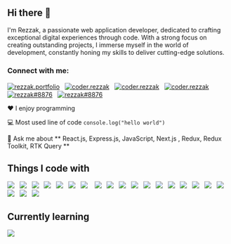 ## Hi there 👋

I'm Rezzak, a passionate web application developer, dedicated to crafting exceptional digital experiences through code. With a strong focus on creating outstanding projects, I immerse myself in the world of development, constantly honing my skills to deliver cutting-edge solutions.

<h3 align="left">Connect with me:</h3>
<p dir="auto">
 <a href="https://rezzak.vercel.app" target="_blank"><img align="center" src="https://img.shields.io/badge/Portfolio-FF4500?style=for-the-badge&logo=website&logoColor=white" alt="rezzak.portfolio" /></a>
&nbsp;
<a href="https://linkedin.com/in/rezzak" target="_blank"><img align="center" src="https://img.shields.io/badge/linkedin-%230077B5.svg?style=for-the-badge&logo=linkedin&logoColor=white" alt="coder.rezzak" /></a>
&nbsp;
<a href="https://fb.com/coder.rezzak" target="_blank"><img align="center" src="https://img.shields.io/badge/Facebook-%231877F2.svg?style=for-the-badge&logo=Facebook&logoColor=white" alt="coder.rezzak" /></a>
&nbsp;
<a href="https://instagram.com/coder.rezzak" target="_blank"><img align="center" src="https://img.shields.io/badge/Instagram-%23E4405F.svg?style=for-the-badge&logo=Instagram&logoColor=white" alt="coder.rezzak" /></a>
&nbsp;
<a href="mailto:myrezzakalirk@gmail.com" target="_blank"><img align="center" src="https://img.shields.io/badge/Gmail-D14836?style=for-the-badge&logo=gmail&logoColor=white" alt="rezzak#8876" /></a>
 &nbsp;
 <a href="https://dev.to/rezzakali" target="_blank"><img align="center" src="https://img.shields.io/badge/dev.to-0A0A0A?style=for-the-badge&logo=dev.to&logoColor=white" alt="rezzak#8876" /></a>
</p>

❤ I enjoy programming

💻 Most used line of code <code>console.log("hello world")</code>

💬 Ask me about ** React.js, Express.js, JavaScript, Next.js , Redux, Redux Toolkit, RTK Query **


## Things I code with

<p dir="auto">
 <img src="https://img.shields.io/badge/html5-%23E34F26.svg?style=for-the-badge&logo=html5&logoColor=white" />
 &nbsp;
 <img src="https://img.shields.io/badge/css3-%231572B6.svg?style=for-the-badge&logo=css3&logoColor=white" />
 &nbsp;
 <img src="https://img.shields.io/badge/javascript-%23323330.svg?style=for-the-badge&logo=javascript&logoColor=%23F7DF1E" />
 &nbsp;
 <img src="https://img.shields.io/badge/bootstrap-%23563D7C.svg?style=for-the-badge&logo=bootstrap&logoColor=white" />
 &nbsp;
 <img  src="https://img.shields.io/badge/react-%2320232a.svg?style=for-the-badge&logo=react&logoColor=%2361DAFB" />  
 &nbsp;
 <img src="https://img.shields.io/badge/Next-black?style=for-the-badge&logo=next.js&logoColor=white)" />
 &nbsp;
 <img  src="https://img.shields.io/badge/node.js-6DA55F?style=for-the-badge&logo=node.js&logoColor=white" /> 
 &nbsp;&nbsp;
 <img src="https://img.shields.io/badge/express.js-%23404d59.svg?style=for-the-badge&logo=express&logoColor=%2361DAFB" />
 &nbsp;
 <img src="https://img.shields.io/badge/MongoDB-%234ea94b.svg?style=for-the-badge&logo=mongodb&logoColor=white" />  
 &nbsp;
 <img src="https://img.shields.io/badge/Visual%20Studio%20Code-0078d7.svg?style=for-the-badge&logo=visual-studio-code&logoColor=white" /> 
 &nbsp;
 <img src="https://img.shields.io/badge/git-%23F05033.svg?style=for-the-badge&logo=git&logoColor=white" />
 &nbsp;
 <img src="https://img.shields.io/badge/Postman-FF6C37?style=for-the-badge&logo=Postman&logoColor=white" />
 &nbsp;
 <img src="https://img.shields.io/badge/Xampp-F37623?style=for-the-badge&logo=xampp&logoColor=white" />
  &nbsp;
 <img src="https://img.shields.io/badge/SASS-hotpink.svg?style=for-the-badge&logo=SASS&logoColor=white" />
 &nbsp;
 <img src="https://img.shields.io/badge/tailwindcss-%2338B2AC.svg?style=for-the-badge&logo=tailwind-css&logoColor=white" />
 &nbsp;
 <img  src="https://img.shields.io/badge/redux-%23593d88.svg?style=for-the-badge&logo=redux&logoColor=white" />
 &nbsp;
 <img  src="https://img.shields.io/badge/redux-toolkit-%23593d88.svg?style=for-the-badge&logo=redux-toolkit&logoColor=white" />
 &nbsp;
 <img src="https://img.shields.io/badge/rtk-query-%234ED1C5.svg?style=for-the-badge&logo=rtk-query&logoColor=white" />
 &nbsp;
 <img src="https://img.shields.io/badge/chakra-%234ED1C5.svg?style=for-the-badge&logo=chakraui&logoColor=white" />
 &nbsp;
 <img src="https://img.shields.io/badge/vite-%234ED1C5.svg?style=for-the-badge&logo=vite&logoColor=white" />
 &nbsp;
 <img src="https://img.shields.io/badge/wordpress-%234ED1C5.svg?style=for-the-badge&logo=wordpress&logoColor=white" />
</p>
 
## Currently learning

<p dir="auto">
 <img src="https://img.shields.io/badge/typescript-%23007ACC.svg?style=for-the-badge&logo=typescript&logoColor=white" />
</p>

